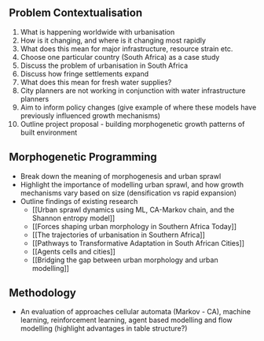 ## Problem Contextualisation

1. What is happening worldwide with urbanisation
2. How is it changing, and where is it changing most rapidly
3. What does this mean for major infrastructure, resource strain etc.
4. Choose one particular country (South Africa) as a case study
5. Discuss the problem of urbanisation in South Africa
6. Discuss how fringe settlements expand
7. What does this mean for fresh water supplies?
8. City planners are not working in conjunction with water infrastructure planners
9. Aim to inform policy changes (give example of where these models have previously influenced growth mechanisms)
10. Outline project proposal - building morphogenetic growth patterns of built environment
## Morphogenetic Programming

- Break down the meaning of morphogenesis and urban sprawl
- Highlight the importance of modelling urban sprawl, and how growth mechanisms vary based on size (densification vs rapid expansion)
- Outline findings of existing research
	- [[Urban sprawl dynamics using ML, CA-Markov chain, and the Shannon entropy model]]
	- [[Forces shaping urban morphology in Southern Africa Today]]
	- [[The trajectories of urbanisation in Southern Africa]]
	- [[Pathways to Transformative Adaptation in South African Cities]]
	- [[Agents cells and cities]]
	- [[Bridging the gap between urban morphology and urban modelling]]

## Methodology

- An evaluation of approaches cellular automata (Markov - CA), machine learning, reinforcement learning, agent based modelling and flow modelling (highlight advantages in table structure?)
